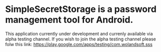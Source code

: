 # SimpleSecretStorage is a password management tool for Android.
This application currently under development and currenly available via alpha testing channel. If you wish to join the alpha testing channel please folw this link: https://play.google.com/apps/testing/com.wolandsoft.sss
